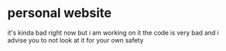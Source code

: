 # personal website

it's kinda bad right now but i am working on it
the code is very bad and i advise you to not look at it for your own safety
